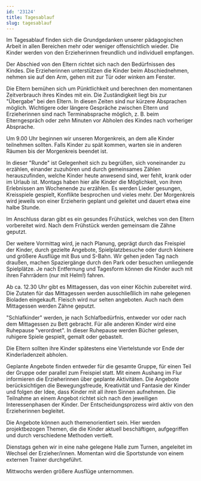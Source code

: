 ```yaml
---
id: '23124'
title: Tagesablauf
slug: tagesablauf
---
```


Im Tagesablauf finden sich die Grundgedanken unserer pädagogischen Arbeit in allen Bereichen mehr oder weniger offensichtlich wieder. Die Kinder werden von den Erzieherinnen freundlich und individuell empfangen.

Der Abschied von den Eltern richtet sich nach den Bedürfnissen des Kindes. Die Erzieherinnen unterstützen die Kinder beim Abschiednehmen, nehmen sie auf den Arm, gehen mit zur Tür oder winken am Fenster.

Die Eltern bemühen sich um Pünktlichkeit und berechnen den momentanen Zeitverbrauch ihres Kindes mit ein. Die Zuständigkeit liegt bis zur "Übergabe" bei den Eltern. In diesen Zeiten sind nur kürzere Absprachen möglich. Wichtigere oder längere Gespräche zwischen Eltern und Erzieherinnen sind nach Terminabsprache möglich, z. B. beim Elterngespräch oder zehn Minuten vor Abholen des Kindes nach vorheriger Absprache.

Um 9.00 Uhr beginnen wir unseren Morgenkreis, an dem alle Kinder teilnehmen sollten. Falls Kinder zu spät kommen, warten sie in anderen Räumen bis der Morgenkreis beendet ist.

In dieser "Runde" ist Gelegenheit sich zu begrüßen, sich voneinander zu erzählen, einander zuzuhören und durch gemeinsames Zählen herauszufinden, welche Kinder heute anwesend sind, wer fehlt, krank oder im Urlaub ist. Montags haben hier alle Kinder die Möglichkeit, von ihren Erlebnissen am Wochenende zu erzählen. Es werden Lieder gesungen, Kreisspiele gespielt, Konflikte besprochen und vieles mehr. Der Morgenkreis wird jeweils von einer Erzieherin geplant und geleitet und dauert etwa eine halbe Stunde.

Im Anschluss daran gibt es ein gesundes Frühstück, welches von den Eltern vorbereitet wird. Nach dem Frühstück werden gemeinsam die Zähne geputzt.

Der weitere Vormittag wird, je nach Planung, geprägt durch das Freispiel der Kinder, durch gezielte Angebote, Spielplatzbesuche oder durch kleinere und größere Ausflüge mit Bus und S-Bahn. Wir gehen jeden Tag nach draußen, machen Spaziergänge durch den Park oder besuchen umliegende Spielplätze. Je nach Entfernung und Tagesform können die Kinder auch mit ihren Fahrrädern (nur mit Helm!) fahren.

Ab ca. 12.30 Uhr gibt es Mittagessen, das von einer Köchin zubereitet wird. Die Zutaten für das Mittagessen werden ausschließlich im nahe gelegenen Bioladen eingekauft. Fleisch wird nur selten angeboten. Auch nach dem Mittagessen werden Zähne geputzt.

"Schlafkinder" werden, je nach Schlafbedürfnis, entweder vor oder nach dem Mittagessen zu Bett gebracht. Für alle anderen Kinder wird eine Ruhepause "verordnet". In dieser Ruhepause werden Bücher gelesen, ruhigere Spiele gespielt, gemalt oder gebastelt.

Die Eltern sollten ihre Kinder spätestens eine Viertelstunde vor Ende der Kinderladenzeit abholen.

Geplante Angebote finden entweder für die gesamte Gruppe, für einen Teil der Gruppe oder parallel zum Freispiel statt. Mit einem Aushang im Flur informieren die Erzieherinnen über geplante Aktivitäten. Die Angebote berücksichtigen die Bewegungsfreude, Kreativität und Fantasie der Kinder und folgen der Idee, dass Kinder mit all ihren Sinnen aufnehmen. Die Teilnahme an einem Angebot richtet sich nach den jeweiligen Interessenphasen der Kinder. Der Entscheidungsprozess wird aktiv von den Erzieherinnen begleitet.

Die Angebote können auch themenorientiert sein. Hier werden projektbezogen Themen, die die Kinder aktuell beschäftigen, aufgegriffen und durch verschiedene Methoden vertieft.

Dienstags gehen wir in eine nahe gelegene Halle zum Turnen, angeleitet im Wechsel der Erzieher/innen.
Momentan wird die Sportstunde von einem externen Trainer durchgeführt. 

Mittwochs werden größere Ausflüge unternommen.
